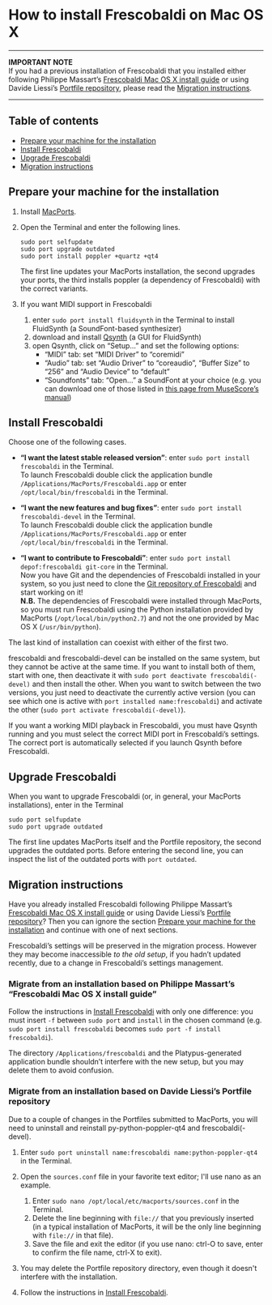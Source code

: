 How to install Frescobaldi on Mac OS X
=====

*****
**IMPORTANT NOTE**  
If you had a previous installation of Frescobaldi that you installed either following Philippe Massart’s [Frescobaldi Mac OS X install guide](https://github.com/wbsoft/frescobaldi/wiki/Frescobaldi-Mac-OS-X-install-guide) or using Davide Liessi’s [Portfile repository](https://github.com/dliessi/ports), please read the [Migration instructions](#migration-instructions).
*****


Table of contents
-----

* [Prepare your machine for the installation](#prepare-your-machine-for-the-installation)
* [Install Frescobaldi](#install-frescobaldi)
* [Upgrade Frescobaldi](#upgrade-frescobaldi)
* [Migration instructions](#migration-instructions)


Prepare your machine for the installation
-----

1. Install [MacPorts](http://www.macports.org/install.php).

2. Open the Terminal and enter the following lines.
   
   ```
   sudo port selfupdate
   sudo port upgrade outdated
   sudo port install poppler +quartz +qt4
   ```
   
   The first line updates your MacPorts installation, the second upgrades your ports, the third installs poppler (a dependency of Frescobaldi) with the correct variants.

3. If you want MIDI support in Frescobaldi
   1. enter `sudo port install fluidsynth` in the Terminal to install FluidSynth (a SoundFont-based synthesizer)
   2. download and install [Qsynth](http://sourceforge.net/projects/qsynth) (a GUI for FluidSynth)
   3. open Qsynth, click on “Setup...” and set the following options:
      * “MIDI” tab: set “MIDI Driver” to “coremidi”
      * “Audio” tab: set “Audio Driver” to “coreaudio”, “Buffer Size” to “256” and “Audio Device” to “default”
      * “Soundfonts” tab: “Open...” a SoundFont at your choice (e.g. you can download one of those listed in [this page from MuseScore’s manual](http://musescore.org/en/handbook/soundfont))


Install Frescobaldi
-----

Choose one of the following cases.

* **“I want the latest stable released version”**: enter `sudo port install frescobaldi` in the Terminal.  
  To launch Frescobaldi double click the application bundle `/Applications/MacPorts/Frescobaldi.app` or enter `/opt/local/bin/frescobaldi` in the Terminal.

* **“I want the new features and bug fixes”**: enter `sudo port install frescobaldi-devel` in the Terminal.  
  To launch Frescobaldi double click the application bundle `/Applications/MacPorts/Frescobaldi.app` or enter `/opt/local/bin/frescobaldi` in the Terminal.

* **“I want to contribute to Frescobaldi”**: enter `sudo port install depof:frescobaldi git-core` in the Terminal.  
  Now you have Git and the dependencies of Frescobaldi installed in your system, so you just need to clone the [Git repository of Frescobaldi](https://github.com/wbsoft/frescobaldi) and start working on it!  
  **N.B.** The dependencies of Frescobaldi were installed through MacPorts, so you must run Frescobaldi using the Python installation provided by MacPorts (`/opt/local/bin/python2.7`) and not the one provided by Mac OS X (`/usr/bin/python`).

The last kind of installation can coexist with either of the first two.

frescobaldi and frescobaldi-devel can be installed on the same system, but they cannot be active at the same time.
If you want to install both of them, start with one, then deactivate it with `sudo port deactivate frescobaldi(-devel)` and then install the other.
When you want to switch between the two versions, you just need to deactivate the currently active version (you can see which one is active with `port installed name:frescobaldi`) and activate the other (`sudo port activate frescobaldi(-devel)`).

If you want a working MIDI playback in Frescobaldi, you must have Qsynth running and you must select the correct MIDI port in Frescobaldi’s settings.
The correct port is automatically selected if you launch Qsynth before Frescobaldi.


Upgrade Frescobaldi
-----

When you want to upgrade Frescobaldi (or, in general, your MacPorts installations), enter in the Terminal

```
sudo port selfupdate
sudo port upgrade outdated
```

The first line updates MacPorts itself and the Portfile repository, the second upgrades the outdated ports.
Before entering the second line, you can inspect the list of the outdated ports with `port outdated`.


Migration instructions
-----

Have you already installed Frescobaldi following Philippe Massart’s [Frescobaldi Mac OS X install guide](https://github.com/wbsoft/frescobaldi/wiki/Frescobaldi-Mac-OS-X-install-guide) or using Davide Liessi’s [Portfile repository](https://github.com/dliessi/ports)?
Then you can ignore the section [Prepare your machine for the installation](#prepare-your-machine-for-the-installation) and continue with one of next sections.

Frescobaldi’s settings will be preserved in the migration process.
However they may become inaccessible *to the old setup*, if you hadn’t updated recently, due to a change in Frescobaldi’s settings management.

### Migrate from an installation based on Philippe Massart’s “Frescobaldi Mac OS X install guide”

Follow the instructions in [Install Frescobaldi](#install-frescobaldi) with only one difference: you must insert `-f` between `sudo port` and `install` in the chosen command (e.g. `sudo port install frescobaldi` becomes `sudo port -f install frescobaldi`).

The directory `/Applications/frescobaldi` and the Platypus-generated application bundle shouldn’t interfere with the new setup, but you may delete them to avoid confusion.

### Migrate from an installation based on Davide Liessi’s Portfile repository

Due to a couple of changes in the Portfiles submitted to MacPorts, you will need to uninstall and reinstall py-python-poppler-qt4 and frescobaldi(-devel).

1. Enter `sudo port uninstall name:frescobaldi name:python-poppler-qt4` in the Terminal.

2. Open the `sources.conf` file in your favorite text editor; I'll use nano as an example.
   1. Enter `sudo nano /opt/local/etc/macports/sources.conf` in the Terminal.
   2. Delete the line beginning with `file://` that you previously inserted (in a typical installation of MacPorts, it will be the only line beginning with `file://` in that file).
   3. Save the file and exit the editor (if you use nano: ctrl-O to save, enter to confirm the file name, ctrl-X to exit).

3. You may delete the Portfile repository directory, even though it doesn't interfere with the installation.

4. Follow the instructions in [Install Frescobaldi](#install-frescobaldi).

